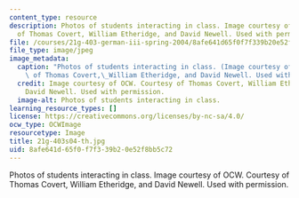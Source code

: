```yaml
---
content_type: resource
description: Photos of students interacting in class. Image courtesy of OCW. Courtesy
  of Thomas Covert, William Etheridge, and David Newell. Used with permission.
file: /courses/21g-403-german-iii-spring-2004/8afe641d65f0f7f339b20e52f8bb5c72_21g-403s04-th.jpg
file_type: image/jpeg
image_metadata:
  caption: "Photos of students interacting in class. (Image courtesy of OCW. Courtesy\
    \ of Thomas Covert,\_William Etheridge, and David Newell. Used with permission.)"
  credit: Image courtesy of OCW. Courtesy of Thomas Covert, William Etheridge, and
    David Newell. Used with permission.
  image-alt: Photos of students interacting in class.
learning_resource_types: []
license: https://creativecommons.org/licenses/by-nc-sa/4.0/
ocw_type: OCWImage
resourcetype: Image
title: 21g-403s04-th.jpg
uid: 8afe641d-65f0-f7f3-39b2-0e52f8bb5c72
---
```

Photos of students interacting in class. Image courtesy of OCW. Courtesy of Thomas Covert, William Etheridge, and David Newell. Used with permission.